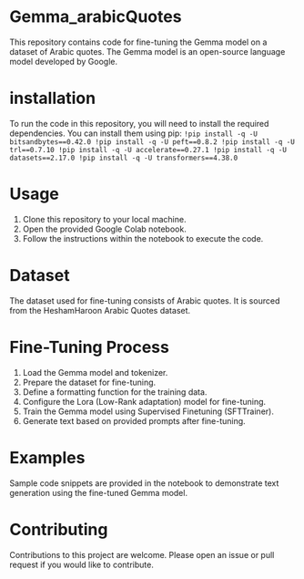 # Gemma_arabicQuotes
This repository contains code for fine-tuning the Gemma model on a dataset of Arabic quotes. The Gemma model is an open-source language model developed by Google.
# installation
To run the code in this repository, you will need to install the required dependencies. You can install them using pip:
`!pip install -q -U bitsandbytes==0.42.0
!pip install -q -U peft==0.8.2
!pip install -q -U trl==0.7.10
!pip install -q -U accelerate==0.27.1
!pip install -q -U datasets==2.17.0
!pip install -q -U transformers==4.38.0`
# Usage
1. Clone this repository to your local machine.
2. Open the provided Google Colab notebook.
3. Follow the instructions within the notebook to execute the code.
# Dataset
The dataset used for fine-tuning consists of Arabic quotes. It is sourced from the HeshamHaroon Arabic Quotes dataset.

# Fine-Tuning Process
1. Load the Gemma model and tokenizer.
2. Prepare the dataset for fine-tuning.
3. Define a formatting function for the training data.
4. Configure the Lora (Low-Rank adaptation) model for fine-tuning.
5. Train the Gemma model using Supervised Finetuning (SFTTrainer).
6. Generate text based on provided prompts after fine-tuning.

# Examples
Sample code snippets are provided in the notebook to demonstrate text generation using the fine-tuned Gemma model.
# Contributing
Contributions to this project are welcome. Please open an issue or pull request if you would like to contribute.


